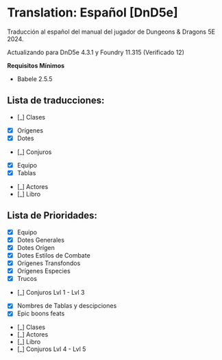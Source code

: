 # Translation: Español [DnD5e]

Traducción al español del manual del jugador de Dungeons & Dragons 5E 2024.

Actualizando para DnD5e 4.3.1 y Foundry 11.315 (Verificado 12)


**Requisitos Mínimos**
- Babele 2.5.5


## Lista de traducciones:
- [_] Clases
- [X] Orígenes
- [X] Dotes
- [_] Conjuros
- [X] Equipo
- [X] Tablas
- [_] Actores
- [_] Libro


## Lista de Prioridades:
- [X] Equipo
- [X] Dotes Generales
- [X] Dotes Orígen
- [X] Dotes Estilos de Combate
- [X] Orígenes Transfondos
- [X] Orígenes Especies
- [X] Trucos
- [_] Conjuros Lvl 1 - Lvl 3
- [X] Nombres de Tablas y descipciones
- [X] Epic boons feats
- [_] Clases
- [_] Actores
- [_] Libro
- [_] Conjuros Lvl 4 - Lvl 5

